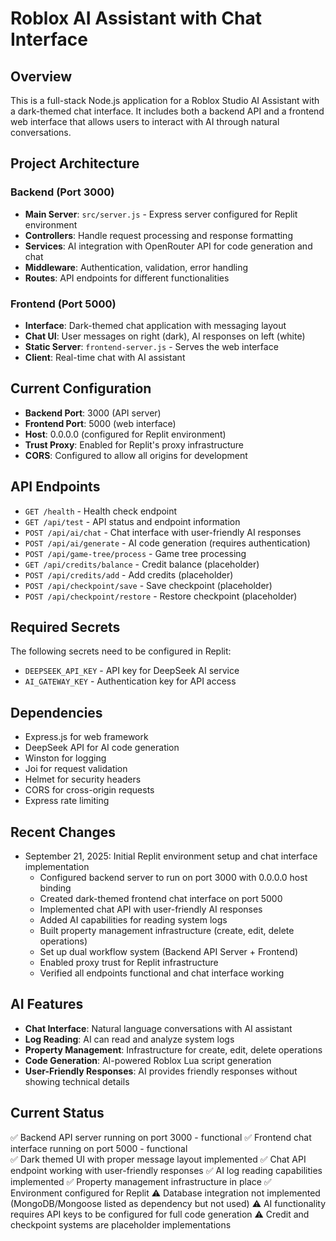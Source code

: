 # Roblox AI Assistant with Chat Interface

## Overview
This is a full-stack Node.js application for a Roblox Studio AI Assistant with a dark-themed chat interface. It includes both a backend API and a frontend web interface that allows users to interact with AI through natural conversations.

## Project Architecture
### Backend (Port 3000)
- **Main Server**: `src/server.js` - Express server configured for Replit environment
- **Controllers**: Handle request processing and response formatting
- **Services**: AI integration with OpenRouter API for code generation and chat
- **Middleware**: Authentication, validation, error handling
- **Routes**: API endpoints for different functionalities

### Frontend (Port 5000)
- **Interface**: Dark-themed chat application with messaging layout
- **Chat UI**: User messages on right (dark), AI responses on left (white)
- **Static Server**: `frontend-server.js` - Serves the web interface
- **Client**: Real-time chat with AI assistant

## Current Configuration
- **Backend Port**: 3000 (API server)
- **Frontend Port**: 5000 (web interface)
- **Host**: 0.0.0.0 (configured for Replit environment)
- **Trust Proxy**: Enabled for Replit's proxy infrastructure
- **CORS**: Configured to allow all origins for development

## API Endpoints
- `GET /health` - Health check endpoint
- `GET /api/test` - API status and endpoint information
- `POST /api/ai/chat` - Chat interface with user-friendly AI responses
- `POST /api/ai/generate` - AI code generation (requires authentication)
- `POST /api/game-tree/process` - Game tree processing
- `GET /api/credits/balance` - Credit balance (placeholder)
- `POST /api/credits/add` - Add credits (placeholder)
- `POST /api/checkpoint/save` - Save checkpoint (placeholder)
- `POST /api/checkpoint/restore` - Restore checkpoint (placeholder)

## Required Secrets
The following secrets need to be configured in Replit:
- `DEEPSEEK_API_KEY` - API key for DeepSeek AI service
- `AI_GATEWAY_KEY` - Authentication key for API access

## Dependencies
- Express.js for web framework
- DeepSeek API for AI code generation
- Winston for logging
- Joi for request validation
- Helmet for security headers
- CORS for cross-origin requests
- Express rate limiting

## Recent Changes
- September 21, 2025: Initial Replit environment setup and chat interface implementation
  - Configured backend server to run on port 3000 with 0.0.0.0 host binding
  - Created dark-themed frontend chat interface on port 5000
  - Implemented chat API with user-friendly AI responses
  - Added AI capabilities for reading system logs
  - Built property management infrastructure (create, edit, delete operations)
  - Set up dual workflow system (Backend API Server + Frontend)
  - Enabled proxy trust for Replit infrastructure
  - Verified all endpoints functional and chat interface working

## AI Features
- **Chat Interface**: Natural language conversations with AI assistant
- **Log Reading**: AI can read and analyze system logs
- **Property Management**: Infrastructure for create, edit, delete operations
- **Code Generation**: AI-powered Roblox Lua script generation
- **User-Friendly Responses**: AI provides friendly responses without showing technical details

## Current Status
✅ Backend API server running on port 3000 - functional
✅ Frontend chat interface running on port 5000 - functional  
✅ Dark themed UI with proper message layout implemented
✅ Chat API endpoint working with user-friendly responses
✅ AI log reading capabilities implemented
✅ Property management infrastructure in place
✅ Environment configured for Replit
⚠️ Database integration not implemented (MongoDB/Mongoose listed as dependency but not used)
⚠️ AI functionality requires API keys to be configured for full code generation
⚠️ Credit and checkpoint systems are placeholder implementations
